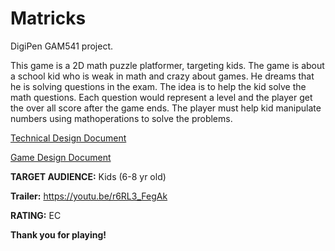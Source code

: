 # Matricks
DigiPen GAM541 project.

This game is a 2D math puzzle platformer, targeting kids. The game is about a school kid who is weak in math and crazy about games. He dreams that he is solving questions in the exam. The idea is to help the kid solve the math questions. Each question would represent a level and the player get the over all score after the game ends. The player must help kid manipulate numbers using mathoperations to solve the problems.

[Technical Design Document](AightEngineTDD.pdf)

[Game Design Document](GameDesignDocument.pdf)

**TARGET AUDIENCE:** Kids (6-8 yr old)

**Trailer:** https://youtu.be/r6RL3_FegAk

**RATING:** EC

**Thank you for playing!**

